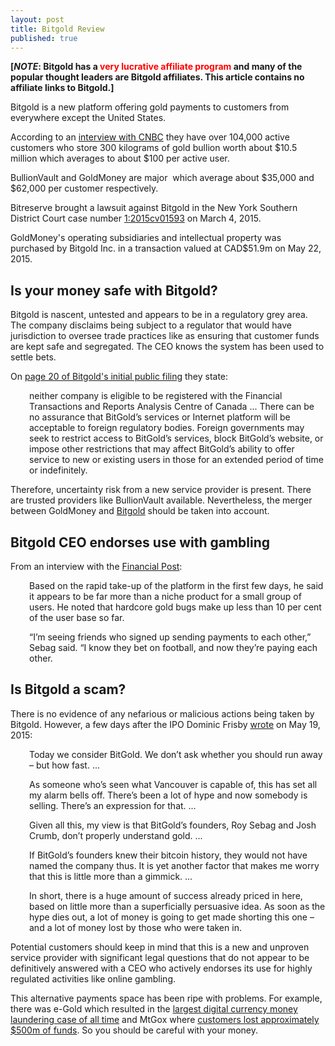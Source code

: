 ```yaml
---
layout: post
title: Bitgold Review
published: true
---
```

<p><b>[<em>NOTE</em>: Bitgold has a <span style="color: red;">very lucrative affiliate program</span> and many of the popular thought leaders are Bitgold affiliates. This article contains no affiliate links to Bitgold.]</b></p>
<p>Bitgold is a new platform offering gold payments to customers from everywhere except the United States.</p>
<p>According to an <a href="http://video.cnbc.com/gallery/?video=3000364663">interview with CNBC</a> they have over 104,000 active customers who store 300 kilograms of gold bullion worth about $10.5 million which averages to about $100 per active user.</p>
<p>BullionVault and GoldMoney are major  which average about $35,000 and $62,000 per customer respectively.</p>
<p>Bitreserve brought a lawsuit against Bitgold in the New York Southern District Court case number <a href="https://dockets.justia.com/docket/new-york/nysdce/1:2015cv01593/439200">1:2015cv01593</a> on March 4, 2015.</p>
<p>GoldMoney's operating subsidiaries and intellectual property was purchased by Bitgold Inc. in a transaction valued at CAD$51.9m on May 22, 2015.</p>
<h2>Is your money safe with Bitgold?</h2>
<p>Bitgold is nascent, untested and appears to be in a regulatory grey area. The company disclaims being subject to a regulator that would have jurisdiction to oversee trade practices like as ensuring that customer funds are kept safe and segregated. The CEO knows the system has been used to settle bets.</p>
<p>On <a href="https://www.weusecoins.com/bitgold-filing.pdf">page 20 of Bitgold's initial public filing</a> they state:</p>
<p style="padding-left: 30px;">neither company is eligible to be registered with the Financial Transactions and Reports Analysis Centre of Canada ... There can be no assurance that BitGold’s services or Internet platform will be acceptable to foreign regulatory bodies. Foreign governments may seek to restrict access to BitGold’s services, block BitGold’s website, or impose other restrictions that may affect BitGold’s ability to offer service to new or existing users in those for an extended period of time or indefinitely.</p>
<p>Therefore, uncertainty risk from a new service provider is present. There are trusted providers like BullionVault available. Nevertheless, the merger between GoldMoney and <a href="https://www.bitcoinmining.com/bitgold-goldmoney-review/" target="_blank">Bitgold</a> should be taken into account.</p>
<h2>Bitgold CEO endorses use with gambling</h2>
<p>From an interview with the <a href="http://business.financialpost.com/investing/bitgold-begins-trading-on-tsx-venture-exchange-as-gold-transaction-platform-builds-momentum">Financial Post</a>:</p>
<p style="padding-left: 30px;">Based on the rapid take-up of the platform in the first few days, he said it appears to be far more than a niche product for a small group of users. He noted that hardcore gold bugs make up less than 10 per cent of the user base so far.</p>
<p style="padding-left: 30px;">“I’m seeing friends who signed up sending payments to each other,” Sebag said. “I know they bet on football, and now they’re paying each other.</p>
<h2>Is Bitgold a scam?</h2>
<p>There is no evidence of any nefarious or malicious actions being taken by Bitgold. However, a few days after the IPO Dominic Frisby <a href="http://moneyweek.com/dont-touch-this-gold-and-bitcoin-combo-with-a-ten-foot-bargepole/">wrote</a> on May 19, 2015:</p>
<p style="padding-left: 30px;">Today we consider BitGold. We don’t ask whether you should run away – but how fast. ...</p>
<p style="padding-left: 30px;">As someone who’s seen what Vancouver is capable of, this has set all my alarm bells off. There’s been a lot of hype and now somebody is selling. There’s an expression for that. ...</p>
<p style="padding-left: 30px;">Given all this, my view is that BitGold’s founders, Roy Sebag and Josh Crumb, don’t properly understand gold. ...</p>
<p style="padding-left: 30px;">If BitGold’s founders knew their bitcoin history, they would not have named the company thus. It is yet another factor that makes me worry that this is little more than a gimmick. ...</p>
<p style="padding-left: 30px;">In short, there is a huge amount of success already priced in here, based on little more than a superficially persuasive idea. As soon as the hype dies out, a lot of money is going to get made shorting this one – and a lot of money lost by those who were taken in.</p>
<p>Potential customers should keep in mind that this is a new and unproven service provider with significant legal questions that do not appear to be definitively answered with a CEO who actively endorses its use for highly regulated activities like online gambling.</p>
<p>This alternative payments space has been ripe with problems. For example, there was e-Gold which resulted in the <a href="http://www.psmag.com/business-economics/digital-currencies-led-biggest-money-laundering-case-ever-bitcoin-74083">largest digital currency money laundering case of all time</a> and MtGox where <a href="https://bitcoinmagazine.com/20030/kraken-accepting-mtgox-bankruptcy-claims-and-giving-free-trade-credit/">customers lost approximately $500m of funds</a>. So you should be careful with your money.</p>
